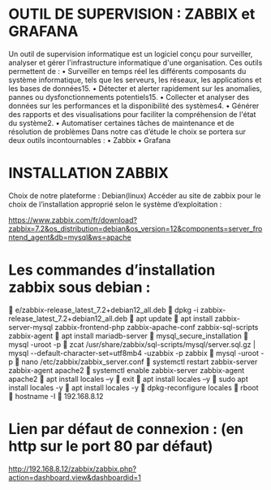 # OUTIL DE SUPERVISION : ZABBIX et GRAFANA

Un outil de supervision informatique est un logiciel conçu pour surveiller, analyser et gérer l'infrastructure informatique d'une organisation. Ces outils permettent de :
•	Surveiller en temps réel les différents composants du système informatique, tels que les serveurs, les réseaux, les applications et les bases de données15.
•	Détecter et alerter rapidement sur les anomalies, pannes ou dysfonctionnements potentiels15.
•	Collecter et analyser des données sur les performances et la disponibilité des systèmes4.
•	Générer des rapports et des visualisations pour faciliter la compréhension de l'état du système2.
•	Automatiser certaines tâches de maintenance et de résolution de problèmes
Dans notre cas d’étude le choix se portera sur deux outils incontournables :
•	Zabbix 
•	Grafana
 #                                 INSTALLATION ZABBIX
Choix de notre plateforme : Debian(linux)
Accéder au site de zabbix pour le choix de l’installation approprié selon le système d’exploitation :

https://www.zabbix.com/fr/download?zabbix=7.2&os_distribution=debian&os_version=12&components=server_frontend_agent&db=mysql&ws=apache
  
# Les commandes d’installation zabbix sous debian :

	e/zabbix-release_latest_7.2+debian12_all.deb
	dpkg -i zabbix-release_latest_7.2+debian12_all.deb
	apt update
	apt install zabbix-server-mysql zabbix-frontend-php zabbix-apache-conf zabbix-sql-scripts zabbix-agent
	apt install mariadb-server
	mysql_secure_installation
	mysql -uroot -p
	zcat /usr/share/zabbix/sql-scripts/mysql/server.sql.gz | mysql --default-character-set=utf8mb4 -uzabbix -p zabbix
	mysql -uroot -p
	nano /etc/zabbix/zabbix_server.conf
	systemctl restart zabbix-server zabbix-agent apache2
	systemctl enable zabbix-server zabbix-agent apache2
	apt install locales –y
	exit
	apt install locales –y
	sudo apt install locales -y
	apt install locales -y
	dpkg-reconfigure locales
	rboot
	hostname -I 
	192.168.8.12

# Lien par défaut de connexion : (en http sur le port 80 par défaut)

http://192.168.8.12/zabbix/zabbix.php?action=dashboard.view&dashboardid=1 
